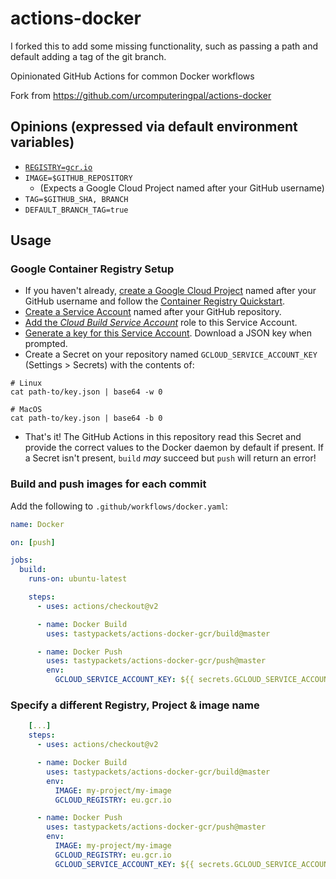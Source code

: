 # actions-docker

I forked this to add some missing functionality, such as passing a path and default adding a tag of the git branch.

Opinionated GitHub Actions for common Docker workflows

Fork from https://github.com/urcomputeringpal/actions-docker

## Opinions (expressed via default environment variables)

- [`REGISTRY=gcr.io`](https://gcr.io)
- `IMAGE=$GITHUB_REPOSITORY`
  - (Expects a Google Cloud Project named after your GitHub username)
- `TAG=$GITHUB_SHA, BRANCH`
- `DEFAULT_BRANCH_TAG=true`

## Usage

### Google Container Registry Setup

- If you haven't already, [create a Google Cloud Project](https://cloud.google.com/resource-manager/docs/creating-managing-projects#creating_a_project) named after your GitHub username and follow the [Container Registry Quickstart](https://cloud.google.com/container-registry/docs/quickstart#before-you-begin).
- [Create a Service Account](https://cloud.google.com/iam/docs/creating-managing-service-accounts#creating_a_service_account) named after your GitHub repository.
- [Add the _Cloud Build Service Account_](https://cloud.google.com/iam/docs/granting-roles-to-service-accounts#granting_access_to_a_service_account_for_a_resource) role to this Service Account.
- [Generate a key for this Service Account](https://cloud.google.com/iam/docs/creating-managing-service-account-keys#creating_service_account_keys). Download a JSON key when prompted.
- Create a Secret on your repository named `GCLOUD_SERVICE_ACCOUNT_KEY` (Settings > Secrets) with the contents of:

```shell
# Linux
cat path-to/key.json | base64 -w 0

# MacOS
cat path-to/key.json | base64 -b 0
```

- That's it! The GitHub Actions in this repository read this Secret and provide the correct values to the Docker daemon by default if present. If a Secret isn't present, `build` _may_ succeed but `push` will return an error!

### Build and push images for each commit

Add the following to `.github/workflows/docker.yaml`:

```yaml
name: Docker

on: [push]

jobs:
  build:
    runs-on: ubuntu-latest

    steps:
      - uses: actions/checkout@v2

      - name: Docker Build
        uses: tastypackets/actions-docker-gcr/build@master

      - name: Docker Push
        uses: tastypackets/actions-docker-gcr/push@master
        env:
          GCLOUD_SERVICE_ACCOUNT_KEY: ${{ secrets.GCLOUD_SERVICE_ACCOUNT_KEY }}
```

### Specify a different Registry, Project & image name

```yaml
    [...]
    steps:
      - uses: actions/checkout@v2

      - name: Docker Build
        uses: tastypackets/actions-docker-gcr/build@master
        env:
          IMAGE: my-project/my-image
          GCLOUD_REGISTRY: eu.gcr.io

      - name: Docker Push
        uses: tastypackets/actions-docker-gcr/push@master
        env:
          IMAGE: my-project/my-image
          GCLOUD_REGISTRY: eu.gcr.io
          GCLOUD_SERVICE_ACCOUNT_KEY: ${{ secrets.GCLOUD_SERVICE_ACCOUNT_KEY }}
```
